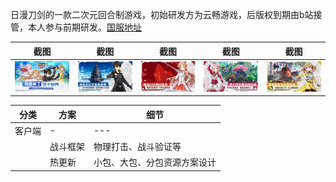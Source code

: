 日漫刀剑的一款二次元回合制游戏，初始研发方为云畅游戏，后版权到期由b站接管，本人参与前期研发。<a href="https://apps.apple.com/cn/app/id1518791926">国服地址</a>

| 截图 | 截图 | 截图 | 截图 | 截图 | 
| --- | - | --- | --- | - |
| ![](iPhone_0.jpg) | ![](iPhone_1.jpg) | ![](iPhone_2.jpg) | ![](iPhone_3.jpg) | ![](iPhone_4.jpg) 


| 分类 | 方案 | 细节 |
| --- | - | --- |
| 客户端 | - | --- |
|  | 战斗框架 | 物理打击、战斗验证等 |
|  | 热更新 | 小包、大包、分包资源方案设计 |
